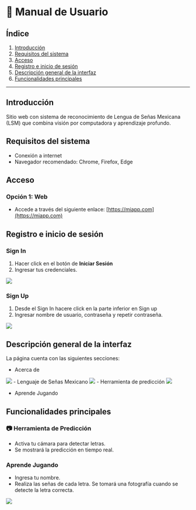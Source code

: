 # 📘 Manual de Usuario

## Índice

1. [Introducción](#introducción)
2. [Requisitos del sistema](#requisitos-del-sistema)
3. [Acceso](#acceso)
4. [Registro e inicio de sesión](#registro-e-inicio-de-sesión)
5. [Descripción general de la interfaz](#descripción-general-de-la-interfaz)
6. [Funcionalidades principales](#funcionalidades-principales)
---

## Introducción

Sitio web con sistema de reconocimiento de Lengua de Señas Mexicana (LSM) que combina visión por computadora y aprendizaje profundo.

## Requisitos del sistema

- Conexión a internet
- Navegador recomendado: Chrome, Firefox, Edge

## Acceso

### Opción 1: Web
- Accede a través del siguiente enlace: [https://miapp.com](https://miapp.com)

## Registro e inicio de sesión

### Sign In

1. Hacer click en el botón de **Iniciar Sesión**
2. Ingresar tus credenciales.
<image src=images/signin.png>

### Sign Up

1. Desde el Sign In hacere click en la parte inferior en Sign up
2. Ingresar nombre de usuario, contraseña y repetir contraseña.
<image src=images/signup.png>

## Descripción general de la interfaz

La página cuenta con las siguientes secciones:

- Acerca de
<image src=images/about.png>
- Lenguaje de Señas Mexicano
<image src=images/lenguaje.png>
- Herramienta de predicción
<image src=images/predictions.png>

- Aprende Jugando

## Funcionalidades principales

### 📷 Herramienta de Predicción

- Activa tu cámara para detectar letras.
- Se mostrará la predicción en tiempo real.

### Aprende Jugando

- Ingresa tu nombre.
- Realiza las señas de cada letra. Se tomará una fotografía cuando se detecte la letra correcta.
<image src=images/aprende.png>